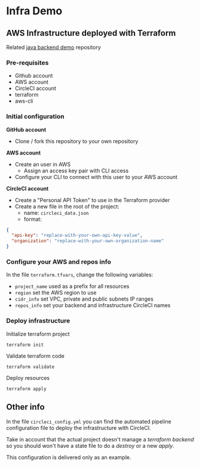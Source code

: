 # Infra Demo

## AWS Infrastructure deployed with Terraform

Related [java backend demo](https://github.com/guschiriboga/java-demo) repository


### Pre-requisites

+ Github account
+ AWS account
+ CircleCI account
+ terraform
+ aws-cli

### Initial configuration

**GitHub account**
  + Clone / fork this repository to your own repository

**AWS account**
  + Create an user in AWS
    + Assign an access key pair with CLI access
  + Configure your CLI to connect with this user to your AWS account 

**CircleCI account**
  + Create a "Personal API Token" to use in the Terraform provider
  + Create a new file in the root of the project:
    + name: `circleci_data.json`
    + format:
  ```json
  {
    "api-key": "replace-with-your-own-api-key-value",
    "organization": "replace-with-your-own-organization-name"
  }
  ```
### Configure your AWS and repos info

In the file `terraform.tfvars`, change the following variables:
+ `project_name` used as a prefix for all resources
+ `region` set the AWS region to use
+ `cidr_info` set VPC, private and public subnets IP ranges
+ `repos_info` set your backend and infrastructure CircleCI names

### Deploy infrastructure

Initialize terraform project

`terraform init`

Validate terraform code

`terraform validate`

Deploy resources

`terraform apply`

## Other info

In the file `circleci_config.yml` you can find the automated pipeline configuration file to deploy the infrastructure with CircleCI.

Take in account that the actual project doesn't manage a _terraform backend_ so you should won't have a state file to do a _destroy_ or a new _apply_.

This configuration is delivered only as an example.